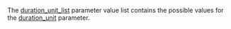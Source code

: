 The [duration\_unit\_list](@ref) parameter value list contains the possible values
for the [duration\_unit](@ref) parameter.
